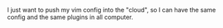 I just want to push my vim config into the "cloud", so I can have the same config and the same plugins in all computer. 
